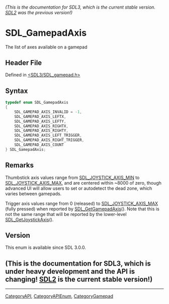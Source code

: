 ###### (This is the documentation for SDL3, which is the current stable version. [SDL2](https://wiki.libsdl.org/SDL2/) was the previous version!)
# SDL_GamepadAxis

The list of axes available on a gamepad

## Header File

Defined in [<SDL3/SDL_gamepad.h>](https://github.com/libsdl-org/SDL/blob/main/include/SDL3/SDL_gamepad.h)

## Syntax

```c
typedef enum SDL_GamepadAxis
{
    SDL_GAMEPAD_AXIS_INVALID = -1,
    SDL_GAMEPAD_AXIS_LEFTX,
    SDL_GAMEPAD_AXIS_LEFTY,
    SDL_GAMEPAD_AXIS_RIGHTX,
    SDL_GAMEPAD_AXIS_RIGHTY,
    SDL_GAMEPAD_AXIS_LEFT_TRIGGER,
    SDL_GAMEPAD_AXIS_RIGHT_TRIGGER,
    SDL_GAMEPAD_AXIS_COUNT
} SDL_GamepadAxis;
```

## Remarks

Thumbstick axis values range from
[SDL_JOYSTICK_AXIS_MIN](SDL_JOYSTICK_AXIS_MIN) to
[SDL_JOYSTICK_AXIS_MAX](SDL_JOYSTICK_AXIS_MAX), and are centered within
~8000 of zero, though advanced UI will allow users to set or autodetect the
dead zone, which varies between gamepads.

Trigger axis values range from 0 (released) to
[SDL_JOYSTICK_AXIS_MAX](SDL_JOYSTICK_AXIS_MAX) (fully pressed) when
reported by [SDL_GetGamepadAxis](SDL_GetGamepadAxis)(). Note that this is
not the same range that will be reported by the lower-level
[SDL_GetJoystickAxis](SDL_GetJoystickAxis)().

## Version

This enum is available since SDL 3.0.0.

## (This is the documentation for SDL3, which is under heavy development and the API is changing! [SDL2](https://wiki.libsdl.org/SDL2/) is the current stable version!)



----
[CategoryAPI](CategoryAPI), [CategoryAPIEnum](CategoryAPIEnum), [CategoryGamepad](CategoryGamepad)

